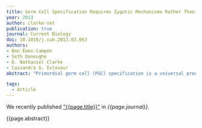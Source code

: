 ```yaml
---
title: Germ Cell Specification Requires Zygotic Mechanisms Rather Than Germ Plasm in a Basally Branching Insect
year: 2013
author: clarke-nat
publication: true
journal: Current Biology
doi: 10.1016/j.cub.2013.03.063
authors:
- Ben Ewen-Campen
- Seth Donoughe
- D. Nathaniel Clarke 
- Cassandra G. Extavour
abstract: "Primordial germ cell (PGC) specification is a universal process across animals, but the molecular mechanisms specifying PGCs are remarkably diverse. In Drosophila, PGCs are specified by maternally provided, asymmetrically localized cytoplasmic factors (germ plasm). In contrast, historical literature on most other arthropods reports that PGCs arise from mesoderm during midembryogenesis, suggesting that an arthropod last common ancestor may have specified PGCs via zygotic mechanisms. However, there has been no direct experimental evidence to date for germ plasm-independent arthropod PGC specification. Here we show that in a basally branching insect, the cricket <i>Gryllus bimaculatus</i>, conserved germ plasm molecules are ubiquitously, rather than asymmetrically, localized during oogenesis and early embryogenesis. Molecular and cytological analyses suggest that <i>Gryllus</i> PGCs arise from abdominal mesoderm during segmentation, and twist RNAi embryos that lack mesoderm fail to form PGCs. Using RNA interference we show that vasa and piwi are not required maternally or zygotically for PGC formation but rather are required for primary spermatogonial divisions in adult males. These observations suggest that <i>Gryllus</i> lacks a maternally inherited germ plasm, in contrast with many holometabolous insects, including Drosophila. The mesodermal origin of <i>Gryllus</i> PGCs and absence of instructive roles for vasa and piwi in PGC formation are reminiscent of mouse PGC specification and suggest that zygotic cell signaling may direct PGC specification in <i>Gryllus</i> and other Hemimetabola."

tags:
  - Article
---
```


We recently published ["{{page.title}}"](https://doi.org/{{page.doi}}) in *{{page.journal}}*.

{{page.abstract}}
